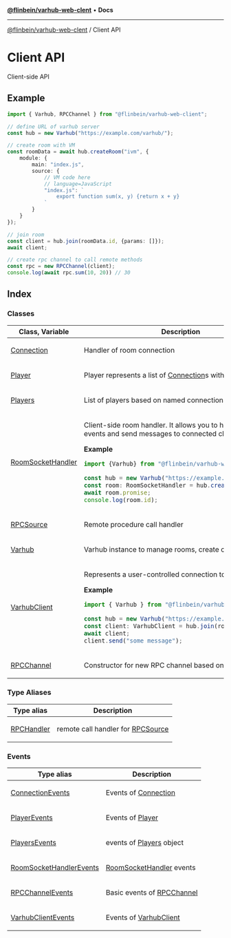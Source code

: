 [**@flinbein/varhub-web-clent**](../README.md) • **Docs**

***

[@flinbein/varhub-web-clent](../README.md) / Client API

# Client API

Client-side API

## Example

```typescript
import { Varhub, RPCChannel } from "@flinbein/varhub-web-client";

// define URL of varhub server
const hub = new Varhub("https://example.com/varhub/");

// create room with VM
const roomData = await hub.createRoom("ivm", {
    module: {
        main: "index.js",
        source: {
            // VM code here
            // language=JavaScript
            "index.js": `
                export function sum(x, y) {return x + y}
            `
        }
    }
});

// join room
const client = hub.join(roomData.id, {params: []});
await client;

// create rpc channel to call remote methods
const rpc = new RPCChannel(client);
console.log(await rpc.sum(10, 20)) // 30
```

## Index

### Classes

<table>
<thead>
<tr>
<th>Class, Variable</th>
<th>Description</th>
</tr>
</thead>
<tbody>
<tr>
<td>

[Connection](classes/Connection.md)

</td>
<td>

Handler of room connection

</td>
</tr>
<tr>
<td>

[Player](classes/Player.md)

</td>
<td>

Player represents a list of [Connection](classes/Connection.md)s with same name.

</td>
</tr>
<tr>
<td>

[Players](classes/Players.md)

</td>
<td>

List of players based on named connections.

</td>
</tr>
<tr>
<td>

[RoomSocketHandler](classes/RoomSocketHandler.md)

</td>
<td>

Client-side room handler.
It allows you to handle room events and send messages to connected clients.

**Example**

```typescript
import {Varhub} from "@flinbein/varhub-web-client";

const hub = new Varhub("https://example.com/varhub/");
const room: RoomSocketHandler = hub.createRoomSocket();
await room.promise;
console.log(room.id);
```

</td>
</tr>
<tr>
<td>

[RPCSource](classes/RPCSource.md)

</td>
<td>

Remote procedure call handler

</td>
</tr>
<tr>
<td>

[Varhub](classes/Varhub.md)

</td>
<td>

Varhub instance to manage rooms, create clients

</td>
</tr>
<tr>
<td>

[VarhubClient](classes/VarhubClient.md)

</td>
<td>

Represents a user-controlled connection to the room;

**Example**

```typescript
import { Varhub } from "@flinbein/varhub-web-client";

const hub = new Varhub("https://example.com");
const client: VarhubClient = hub.join(roomId);
await client;
client.send("some message");
```

</td>
</tr>
<tr>
<td>

[RPCChannel](variables/RPCChannel.md)

</td>
<td>

Constructor for new RPC channel based on [VarhubClient](classes/VarhubClient.md)

</td>
</tr>
</tbody>
</table>

### Type Aliases

<table>
<thead>
<tr>
<th>Type alias</th>
<th>Description</th>
</tr>
</thead>
<tbody>
<tr>
<td>

[RPCHandler](type-aliases/RPCHandler.md)

</td>
<td>

remote call handler for [RPCSource](classes/RPCSource.md)

</td>
</tr>
</tbody>
</table>

### Events

<table>
<thead>
<tr>
<th>Type alias</th>
<th>Description</th>
</tr>
</thead>
<tbody>
<tr>
<td>

[ConnectionEvents](type-aliases/ConnectionEvents.md)

</td>
<td>

Events of [Connection](classes/Connection.md)

</td>
</tr>
<tr>
<td>

[PlayerEvents](type-aliases/PlayerEvents.md)

</td>
<td>

Events of [Player](classes/Player.md)

</td>
</tr>
<tr>
<td>

[PlayersEvents](type-aliases/PlayersEvents.md)

</td>
<td>

events of [Players](classes/Players.md) object

</td>
</tr>
<tr>
<td>

[RoomSocketHandlerEvents](type-aliases/RoomSocketHandlerEvents.md)

</td>
<td>

[RoomSocketHandler](classes/RoomSocketHandler.md) events

</td>
</tr>
<tr>
<td>

[RPCChannelEvents](type-aliases/RPCChannelEvents.md)

</td>
<td>

Basic events of [RPCChannel](variables/RPCChannel.md)

</td>
</tr>
<tr>
<td>

[VarhubClientEvents](type-aliases/VarhubClientEvents.md)

</td>
<td>

Events of [VarhubClient](classes/VarhubClient.md)

</td>
</tr>
</tbody>
</table>
